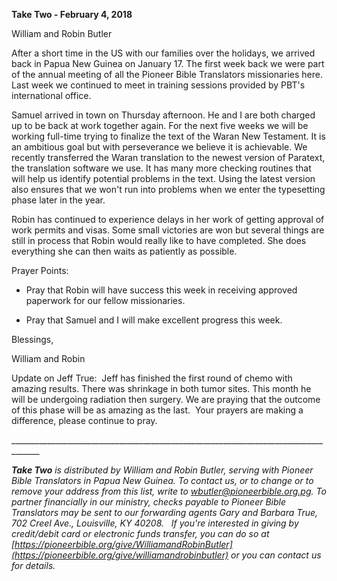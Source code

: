 **Take Two - February 4, 2018**

William and Robin Butler

After a short time in the US with our families over the holidays, we
arrived back in Papua New Guinea on January 17. The first week back we
were part of the annual meeting of all the Pioneer Bible Translators
missionaries here. Last week we continued to meet in training sessions
provided by PBT's international office.

Samuel arrived in town on Thursday afternoon. He and I are both charged
up to be back at work together again. For the next five weeks we will be
working full-time trying to finalize the text of the Waran New
Testament. It is an ambitious goal but with perseverance we believe it
is achievable. We recently transferred the Waran translation to the
newest version of Paratext, the translation software we use. It has many
more checking routines that will help us identify potential problems in
the text. Using the latest version also ensures that we won't run into
problems when we enter the typesetting phase later in the year.

Robin has continued to experience delays in her work of getting approval
of work permits and visas. Some small victories are won but several
things are still in process that Robin would really like to have
completed. She does everything she can then waits as patiently as
possible.

Prayer Points:

-   Pray that Robin will have success this week in receiving approved
    paperwork for our fellow missionaries.

-   Pray that Samuel and I will make excellent progress this week.

Blessings,

William and Robin

Update on Jeff True:  Jeff has finished the first round of chemo with
amazing results. There was shrinkage in both tumor sites. This month he
will be undergoing radiation then surgery. We are praying that the
outcome of this phase will be as amazing as the last.  Your prayers are
making a difference, please continue to pray.

\_\_\_\_\_\_\_\_\_\_\_\_\_\_\_\_\_\_\_\_\_\_\_\_\_\_\_\_\_\_\_\_\_\_\_\_\_\_\_\_\_\_\_\_\_\_\_\_\_\_\_\_\_\_\_\_\_\_\_\_\_\_\_\_\_\_\_\_\_\_\_\_\_\_\_\_\_\_\_\_\_\_\_\_\_

***Take Two** is distributed by William and Robin Butler, serving with
Pioneer Bible Translators in Papua New Guinea. To contact us, or to
change or to remove your address from this list, write to
<wbutler@pioneerbible.org.pg>. To partner financially in our ministry,
checks payable to Pioneer Bible Translators may be sent to our
forwarding agents Gary and Barbara True, 702 Creel Ave., Louisville, KY
40208.   If you're interested in giving by credit/debit card or
electronic funds transfer, you can do so at
[https://pioneerbible.org/give/WilliamandRobinButler](https://pioneerbible.org/give/williamandrobinbutler)
or you can contact us for details.*
